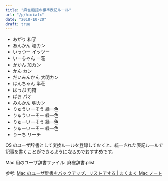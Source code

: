 ```yaml
---
title: "麻雀用語の標準表記ルール"
url: "/p/hioiafx"
date: "2018-10-20"
draft: true
---
```


- あがり 和了
- あんかん 暗カン
- いっつー イッツー
- いーちゃん 一荘
- かかん 加カン
- かん カン
- だいみんかん 大明カン
- はんちゃん 半荘
- ばっぷ 罰符
- ぱお パオ
- みんかん 明カン
- りゅういーそう 緑一色
- りゅういーそー 緑一色
- りゅーいーそう 緑一色
- りゅーいーそー 緑一色
- りーち リーチ

OS のユーザ辞書として変換ルールを登録しておくと、統一された表記ルールで記事を書くことができるようになるのでおすすめです。

Mac 用のユーザ辞書ファイル: 麻雀辞書.plist

参考: [Mac のユーザ辞書をバックアップ、リストアする | まくまく Mac ノート](https://maku77.github.com/mac/user-dic.html)

